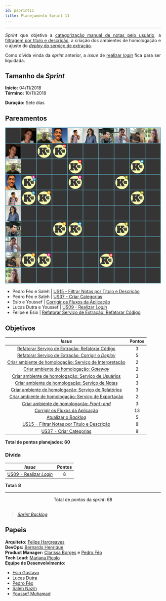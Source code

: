```yaml
---
id: psprint11   
title: Planejamento Sprint 11 
---
```


***    

<p align="justify">
<i>Sprint</i> que objetiva a <a href="https://github.com/fga-eps-mds/2018.2-Kalkuli/issues/195" title="US37 - Criar Categorias">categorização manual de notas pelo usuário</a>, a <a href="https://github.com/fga-eps-mds/2018.2-Kalkuli/issues/194" title="US15 - Filtrar Notas por Título e Descrição">filtragem por título e descrição</a>, a criação dos ambientes de homologação e o ajuste do  <a href="https://github.com/fga-eps-mds/2018.2-Kalkuli/issues/185" title="Refatorar Serviço de Extração: Corrigir o Deploy"><i>deploy</i> do serviço de extração</a>.
</p>

<p align="justify">
Como dívida vinda da <i>sprint</i> anterior, a <i>issue</i> de <a href="https://github.com/fga-eps-mds/2018.2-Kalkuli/issues/163" title="US09 - Realizar Login">realizar <i>login</i></a> fica para ser liquidada.
</p>

## Tamanho da _Sprint_      
**Início:** 04/11/2018   
**Término:** 10/11/2018   

**Duração:** Sete dias   

## Pareamentos   
 
![Pareamento S11](assets/quadro-de-pareamento-s11.png "Pareamentos Sprint 11")

- Pedro Féo e Saleh | [US15 - Filtrar Notas por Título e Descrição](https://github.com/fga-eps-mds/2018.2-Kalkuli/issues/194)
- Pedro Féo e Saleh | [US37 - Criar Categorias](https://github.com/fga-eps-mds/2018.2-Kalkuli/issues/195)
- Esio e Youssef | [Corrigir os Fluxos da Aplicação](https://github.com/fga-eps-mds/2018.2-Kalkuli/issues/192)
- Lucas Dutra e Youssef | [US09 - Realizar _Login_](https://github.com/fga-eps-mds/2018.2-Kalkuli/issues/163)     
- Felipe e Esio | [Refatorar Serviço de Extração: Refatorar Código](https://github.com/fga-eps-mds/2018.2-Kalkuli/issues/184)  

## Objetivos   

|     _Issue_      |    Pontos   |
|:--------------:|:---------:|
|[Refatorar Serviço de Extração: Refatorar Código](https://github.com/fga-eps-mds/2018.2-Kalkuli/issues/184) | 3 |
|[Refatorar Serviço de Extração: Corrigir o _Deploy_](https://github.com/fga-eps-mds/2018.2-Kalkuli/issues/185) | 5 |
|[Criar ambiente de homologação: Serviço de Interpretação](https://github.com/fga-eps-mds/2018.2-Kalkuli/issues/186) | 2 |
|[Criar ambiente de homologação: _Gateway_](https://github.com/fga-eps-mds/2018.2-Kalkuli/issues/187) | 2 |
|[Criar ambiente de homologação: Serviço de Usuários](https://github.com/fga-eps-mds/2018.2-Kalkuli/issues/188) | 3 |
|[Criar ambiente de homologação: Serviço de Notas](https://github.com/fga-eps-mds/2018.2-Kalkuli/issues/189) | 3 |
|[Criar ambiente de homologação: Serviço de Relatórios](https://github.com/fga-eps-mds/2018.2-Kalkuli/issues/190) | 3 |
|[Criar ambiente de homologação: Serviço de Exportação](https://github.com/fga-eps-mds/2018.2-Kalkuli/issues/191) | 2 |
|[Criar ambiente de homologação: _Front-end_](https://github.com/fga-eps-mds/2018.2-Kalkuli/issues/196) |3|
|[Corrigir os Fluxos da Aplicação](https://github.com/fga-eps-mds/2018.2-Kalkuli/issues/192) | 13 |
|[Atualizar o _Backlog_](https://github.com/fga-eps-mds/2018.2-Kalkuli/issues/193) | 5 |
|[US15 - Filtrar Notas por Título e Descrição](https://github.com/fga-eps-mds/2018.2-Kalkuli/issues/194) | 8 |
|[US37 - Criar Categorias](https://github.com/fga-eps-mds/2018.2-Kalkuli/issues/195) | 8 |

<b>Total de pontos planejados: 60</b>  

### Dívida    

|     _Issue_      |    Pontos   |
|:--------------:|:---------:|
|[US09 - Realizar _Login_](https://github.com/fga-eps-mds/2018.2-Kalkuli/issues/163) | 8 |

<b>Total: 8</b> 

***

<div style="text-align: center"> Total de pontos da <i>sprint</i>: 68 </div> <br>

> [_Sprint Backlog_](https://github.com/fga-eps-mds/2018.2-Kalkuli/milestone/12)  


## Papeis   


**Arquiteto:** [Felipe Hargreaves](https://github.com/Hargre)   
**DevOps:** [Bernardo Henrique](https://github.com/bernardohrl)  
**Product Manager:** [Clarissa Borges](https://github.com/clarissalimab) e [Pedro Féo](https://github.com/Phe0)     
**Tech Lead:** [Mariana Pícolo](https://github.com/MarianaPicolo)   
**Equipe de Desenvolvimento:** 
- [Esio Gustavo](https://github.com/EsioFreitas)   
- [Lucas Dutra](https://github.com/lucasdutraf)   
- [Pedro Féo](https://github.com/Phe0)   
- [Saleh Nazih](https://github.com/devsalula)
- [Youssef Muhamad](https://github.com/youssef-md)   